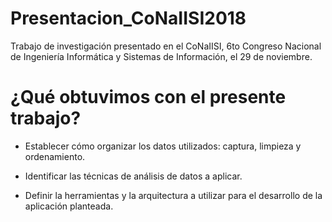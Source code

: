 # Presentacion_CoNaIISI2018
Trabajo de investigación presentado en el CoNaIISI, 6to Congreso Nacional de Ingeniería Informática y Sistemas de Información, el 29 de noviembre.

# ¿Qué obtuvimos con el presente trabajo?

* Establecer cómo organizar los datos utilizados: captura, limpieza y ordenamiento.

* Identificar las técnicas de análisis de datos a aplicar.

* Definir la herramientas y la arquitectura a utilizar para el desarrollo de la aplicación planteada.





